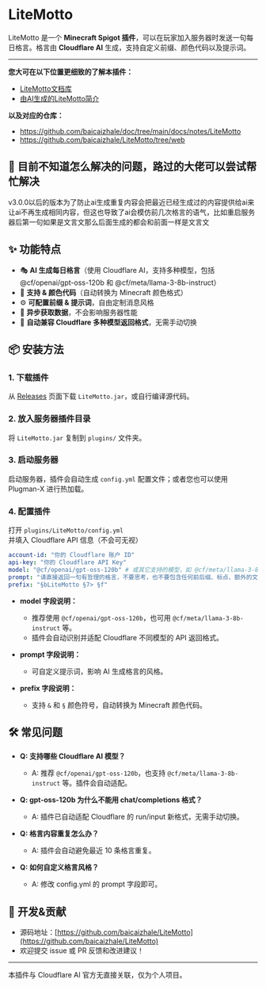 # LiteMotto

LiteMotto 是一个 **Minecraft Spigot 插件**，可以在玩家加入服务器时发送一句每日格言。格言由 **Cloudflare AI** 生成，支持自定义前缀、颜色代码以及提示词。

---

**您大可在以下位置更细致的了解本插件：**
- [LiteMotto文档库](https://baicaizhale.icu/notes/LiteMotto/) 
- [由AI生成的LiteMotto简介](https://litemotto.baicaizhale.icu/)

**以及对应的仓库：**
- https://github.com/baicaizhale/doc/tree/main/docs/notes/LiteMotto
- https://github.com/baicaizhale/LiteMotto/tree/web
## 📢 目前不知道怎么解决的问题，路过的大佬可以尝试帮忙解决
v3.0.0以后的版本为了防止ai生成重复内容会把最近已经生成过的内容提供给ai来让ai不再生成相同内容，但这也导致了ai会模仿前几次格言的语气，比如重启服务器后第一句如果是文言文那么后面生成的都会和前面一样是文言文

## ✨ 功能特点

- 🎭 **AI 生成每日格言**（使用 Cloudflare AI，支持多种模型，包括 @cf/openai/gpt-oss-120b 和 @cf/meta/llama-3-8b-instruct）  
- 🎨 **支持 & 颜色代码**（自动转换为 Minecraft 颜色格式）  
- ⚙ **可配置前缀 & 提示词**，自由定制消息风格  
- 🚀 **异步获取数据**，不会影响服务器性能  
- 🔄 **自动兼容 Cloudflare 多种模型返回格式**，无需手动切换

## 📦 安装方法

### 1. 下载插件
从 [Releases](https://github.com/baicaizhale/LiteMotto/releases) 页面下载 `LiteMotto.jar`，或自行编译源代码。

### 2. 放入服务器插件目录
将 `LiteMotto.jar` 复制到 `plugins/` 文件夹。

### 3. 启动服务器
启动服务器，插件会自动生成 `config.yml` 配置文件；或者您也可以使用 Plugman-X 进行热加载。

### 4. 配置插件
打开 `plugins/LiteMotto/config.yml` 并填入 Cloudflare API 信息（不会可无视）

```yaml
account-id: "你的 Cloudflare 账户 ID"
api-key: "你的 Cloudflare API Key"
model: "@cf/openai/gpt-oss-120b" # 或其它支持的模型，如 @cf/meta/llama-3-8b-instruct
prompt: "请直接返回一句有哲理的格言，不要思考，也不要包含任何前后缀、标点、额外的文字或解释。"
prefix: "§bLiteMotto §7> §f"
```

- **model 字段说明：**
  - 推荐使用 `@cf/openai/gpt-oss-120b`，也可用 `@cf/meta/llama-3-8b-instruct` 等。
  - 插件会自动识别并适配 Cloudflare 不同模型的 API 返回格式。

- **prompt 字段说明：**
  - 可自定义提示词，影响 AI 生成格言的风格。

- **prefix 字段说明：**
  - 支持 `&` 和 `§` 颜色符号，自动转换为 Minecraft 颜色代码。

## 🛠 常见问题

- **Q: 支持哪些 Cloudflare AI 模型？**
  - A: 推荐 `@cf/openai/gpt-oss-120b`，也支持 `@cf/meta/llama-3-8b-instruct` 等。插件会自动适配。

- **Q: gpt-oss-120b 为什么不能用 chat/completions 格式？**
  - A: 插件已自动适配 Cloudflare 的 run/input 新格式，无需手动切换。

- **Q: 格言内容重复怎么办？**
  - A: 插件会自动避免最近 10 条格言重复。

- **Q: 如何自定义格言风格？**
  - A: 修改 config.yml 的 prompt 字段即可。

## 📝 开发&贡献

- 源码地址：[https://github.com/baicaizhale/LiteMotto](https://github.com/baicaizhale/LiteMotto)
- 欢迎提交 issue 或 PR 反馈和改进建议！

---

本插件与 Cloudflare AI 官方无直接关联，仅为个人项目。
